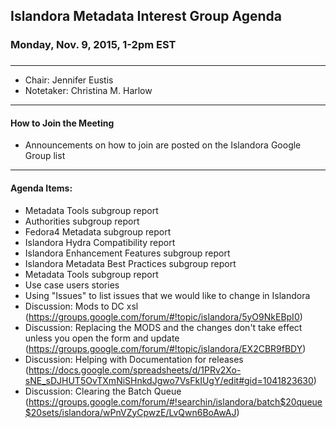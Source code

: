 ## Islandora Metadata Interest Group Agenda
### Monday, Nov. 9, 2015, 1-2pm EST
### 
---
* Chair: Jennifer Eustis
* Notetaker:  Christina M. Harlow

---

#### How to Join the Meeting  
* Announcements on how to join are posted on the Islandora Google Group list


---

#### Agenda Items:  
* Metadata Tools subgroup report
* Authorities subgroup report
* Fedora4 Metadata subgroup report
* Islandora Hydra Compatibility report
* Islandora Enhancement Features subgroup report
* Islandora Metadata Best Practices subgroup report
* Metadata Tools subgroup report
* Use case users stories
* Using "Issues" to list issues that we would like to change in Islandora  
* Discussion: Mods to DC xsl (https://groups.google.com/forum/#!topic/islandora/5yO9NkEBpI0)
* Discussion: Replacing the MODS and the changes don't take effect unless you open the form and update (https://groups.google.com/forum/#!topic/islandora/EX2CBR9fBDY)
* Discussion: Helping with Documentation for releases (https://docs.google.com/spreadsheets/d/1PRv2Xo-sNE_sDJHUT5OvTXmNiSHnkdJgwo7VsFkIUgY/edit#gid=1041823630)
* Discussion: Clearing the Batch Queue (https://groups.google.com/forum/#!searchin/islandora/batch$20queue$20sets/islandora/wPnVZyCpwzE/LvQwn6BoAwAJ)

